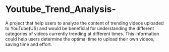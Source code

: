 # Youtube_Trend_Analysis-
A project that help users to analyze the content of trending videos uploaded to YouTube(US) and would be beneficial for understanding the different categories of videos currently trending at different times. This information could help users determine the optimal time to upload their own videos, saving time and effort.
